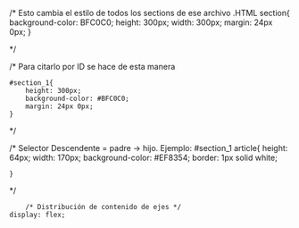/* Esto cambia el estilo de todos los sections de ese archivo .HTML
    section{
        background-color: BFC0C0;
        height: 300px;
        width: 300px;
        margin: 24px 0px;
    }
   
*/

/* Para citarlo por ID se hace de esta manera

    #section_1{
        height: 300px;
        background-color: #BFC0C0;
        margin: 24px 0px;
    }
*/



/* Selector Descendente = padre -> hijo. Ejemplo: 
    #section_1 article{
        height: 64px;
        width: 170px;
        background-color: #EF8354;
        border: 1px solid white;

        
    }
*/

        /* Distribución de contenido de ejes */
    display: flex;